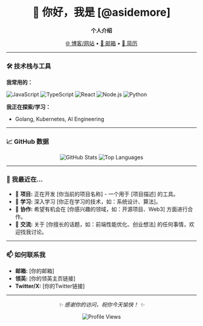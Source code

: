 <h1 align="center"> 
  👋 你好，我是 [@asidemore] 
</h1>

<p align="center">
  <strong>个人介绍</strong>
</p>

<p align="center">
  <a href="https://[你的个人网站或博客]">🌐 博客/网站</a> • 
  <a href="mailto:[你的邮箱]">📧 邮箱</a> • 
  <a href="[你的简历链接]">📄 简历</a>
</p>

---

### 🛠 技术栈与工具

**我常用的：**

![JavaScript](https://img.shields.io/badge/-JavaScript-F7DF1E?style=flat-square&logo=javascript&logoColor=black)
![TypeScript](https://img.shields.io/badge/-TypeScript-3178C6?style=flat-square&logo=typescript&logoColor=white)
![React](https://img.shields.io/badge/-React-61DAFB?style=flat-square&logo=react&logoColor=black)
![Node.js](https://img.shields.io/badge/-Node.js-339933?style=flat-square&logo=node.js&logoColor=white)
![Python](https://img.shields.io/badge/-Python-3776AB?style=flat-square&logo=python&logoColor=white)
<!-- 根据你的实际情况增删 badges，网站：https://shields.io/ -->

**我正在探索/学习：**

- Golang, Kubernetes, AI Engineering

---

### 📈 GitHub 数据

<p align="center">
  <img src="https://github-readme-stats.vercel.app/api?username=[你的GitHub用户名]&show_icons=true&theme=default&hide_title=true" alt="GitHub Stats" />
  <!-- 可选：添加语言使用统计 -->
  <img src="https://github-readme-stats.vercel.app/api/top-langs/?username=[你的GitHub用户名]&layout=compact&theme=default" alt="Top Languages" />
</p>

---

### 🌱 我最近在...

-   🔭 **项目:** 正在开发 [你当前的项目名称] - 一个用于 [项目描述] 的工具。
-   🌱 **学习:** 深入学习 [你正在学习的技术，如：系统设计、算法]。
-   👯 **协作:** 希望有机会在 [你感兴趣的领域，如：开源项目、Web3] 方面进行合作。
-   💬 **交流:** 关于 [你擅长的话题，如：前端性能优化、创业想法] 的任何事情，欢迎找我讨论。

---

### 📫 如何联系我

-   **邮箱:** [你的邮箱]
-   **领英:** [你的领英主页链接]
-   **Twitter/X:** [你的Twitter链接]

---

<p align="center">
  <i>✨ 感谢你的访问，祝你今天愉快！ ✨</i>
</p>
<p align="center">
  <img src="https://komarev.com/ghpvc/?username=[你的GitHub用户名]&label=Profile%20Views&color=0e75b6&style=flat" alt="Profile Views" />
</p>
